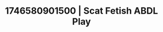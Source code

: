 ---
categories:
- Satin sheets
- Intimate reveal
- AI-generated
- Pillow talk
- Romantasy erotica
- ASMR
- Story-driven erotica
- Cosplay
image: /assets/images/1746580901500.jpg
layout: post
seo:
  description: Featured content with high-quality ABDL Play, Scat Fetish. HD images
    available.
  keywords: ABDL Play, Scat Fetish
  og_image: /assets/images/1746580901500.jpg
  schema_type: VisualArtwork
tags:
- '#1746580901500'
- Scat Fetish
- ABDL Play
title: 1746580901500 | Scat Fetish ABDL Play
---